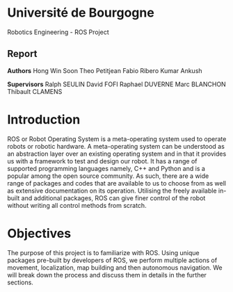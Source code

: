 # Université de Bourgogne

Robotics Engineering - ROS Project

## Report

__Authors__
Hong Win Soon
Theo Petitjean
Fabio Ribero
Kumar Ankush

__Supervisors__
Ralph SEULIN
David FOFI
Raphael DUVERNE
Marc BLANCHON
Thibault CLAMENS

# Introduction

ROS or Robot Operating System is a meta-operating system used to operate robots or robotic hardware. A meta-operating system can be understood as an abstraction layer over an existing operating system and in that it provides us with a framework to test and design our robot.
It has a range of supported programming languages namely, C++ and Python and is a popular among the open source community. As such, there are a wide range of packages and codes that are available to us to choose from as well as extensive documentation on its operation. Utilising the freely available in-built and additional packages, ROS can give finer control of the robot without writing all control methods from scratch.


# Objectives
The purpose of this project is to familiarize with ROS. Using unique packages pre-built by developers of ROS, we perform multiple actions of movement, localization, map building and then autonomous navigation. We will break down the process and discuss them in details in the further sections.
